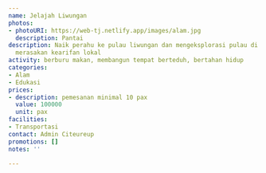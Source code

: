 ```yaml
---
name: Jelajah Liwungan
photos:
- photoURI: https://web-tj.netlify.app/images/alam.jpg
  description: Pantai
description: Naik perahu ke pulau liwungan dan mengeksplorasi pulau di sana untuk
  merasakan kearifan lokal
activity: berburu makan, membangun tempat berteduh, bertahan hidup
categories:
- Alam
- Edukasi
prices:
- description: pemesanan minimal 10 pax
  value: 100000
  unit: pax
facilities:
- Transportasi
contact: Admin Citeureup
promotions: []
notes: ''

---
```

